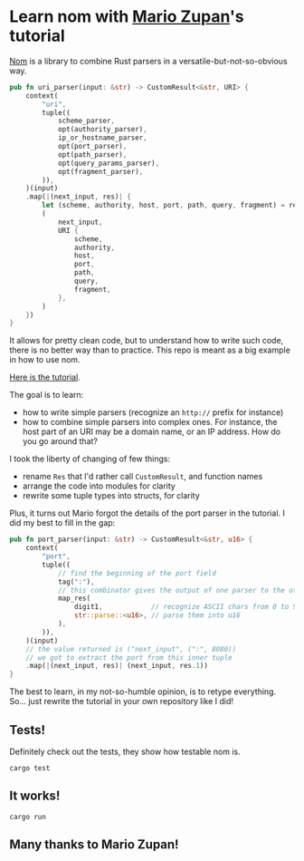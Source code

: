 # Learn nom with [Mario Zupan](https://blog.logrocket.com/author/mariozupan/)'s tutorial

[Nom](https://github.com/Geal/nom) is a library to combine Rust parsers in a versatile-but-not-so-obvious way.

```rust
pub fn uri_parser(input: &str) -> CustomResult<&str, URI> {
    context(
        "uri",
        tuple((
            scheme_parser,
            opt(authority_parser),
            ip_or_hostname_parser,
            opt(port_parser),
            opt(path_parser),
            opt(query_params_parser),
            opt(fragment_parser),
        )),
    )(input)
    .map(|(next_input, res)| {
        let (scheme, authority, host, port, path, query, fragment) = res;
        (
            next_input,
            URI {
                scheme,
                authority,
                host,
                port,
                path,
                query,
                fragment,
            },
        )
    })
}
```

It allows for pretty clean code, but to understand how to write such code, there is no better way than to practice.
This repo is meant as a big example in how to use nom.

[Here is the tutorial](https://blog.logrocket.com/parsing-in-rust-with-nom/).

The goal is to learn:

-   how to write simple parsers (recognize an `http://` prefix for instance)
-   how to combine simple parsers into complex ones. For instance, the host part of an URI may be a domain name, or an IP address. How do you go around that?

I took the liberty of changing of few things:

-   rename `Res` that I'd rather call `CustomResult`, and function names
-   arrange the code into modules for clarity
-   rewrite some tuple types into structs, for clarity

Plus, it turns out Mario forgot the details of the port parser in the tutorial.
I did my best to fill in the gap:

```rust
pub fn port_parser(input: &str) -> CustomResult<&str, u16> {
    context(
        "port",
        tuple((
            // find the beginning of the port field
            tag(":"),
            // this combinator gives the output of one parser to the other
            map_res(
                digit1,            // recognize ASCII chars from 0 to 9
                str::parse::<u16>, // parse them into u16
            ),
        )),
    )(input)
    // the value returned is ("next_input", (":", 8080))
    // we got to extract the port from this inner tuple
    .map(|(next_input, res)| (next_input, res.1))
}
```

The best to learn, in my not-so-humble opinion, is to retype everything.
So… just rewrite the tutorial in your own repository like I did!

## Tests!

Definitely check out the tests, they show how testable nom is.

    cargo test

## It works!

    cargo run

## Many thanks to Mario Zupan!
